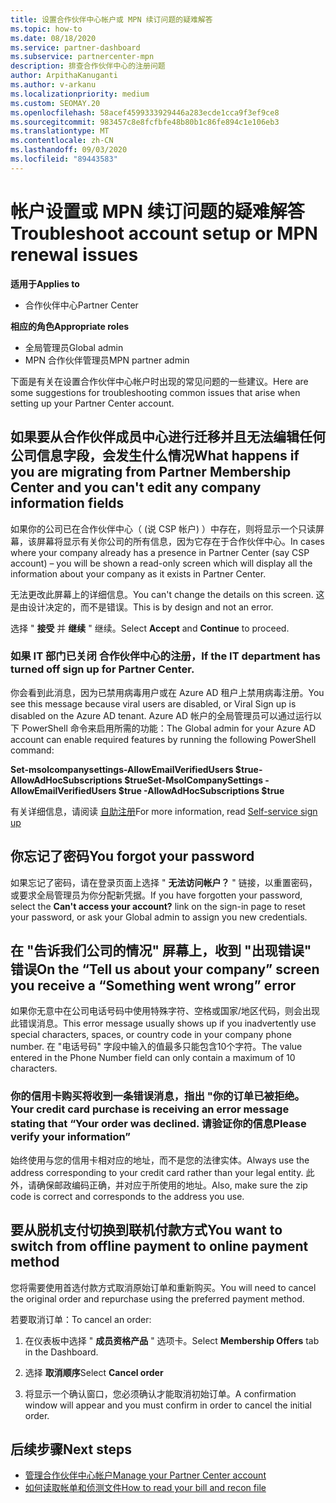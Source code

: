 ```yaml
---
title: 设置合作伙伴中心帐户或 MPN 续订问题的疑难解答
ms.topic: how-to
ms.date: 08/18/2020
ms.service: partner-dashboard
ms.subservice: partnercenter-mpn
description: 排查合作伙伴中心的注册问题
author: ArpithaKanuganti
ms.author: v-arkanu
ms.localizationpriority: medium
ms.custom: SEOMAY.20
ms.openlocfilehash: 58acef4599333929446a283ecde1cca9f3ef9ce8
ms.sourcegitcommit: 983457c8e8fcfbfe48b80b1c86fe894c1e106eb3
ms.translationtype: MT
ms.contentlocale: zh-CN
ms.lasthandoff: 09/03/2020
ms.locfileid: "89443583"
---
```

# <a name="troubleshoot-account-setup-or-mpn-renewal-issues"></a><span data-ttu-id="f1273-103">帐户设置或 MPN 续订问题的疑难解答</span><span class="sxs-lookup"><span data-stu-id="f1273-103">Troubleshoot account setup or MPN renewal issues</span></span>

<span data-ttu-id="f1273-104">**适用于**</span><span class="sxs-lookup"><span data-stu-id="f1273-104">**Applies to**</span></span>

- <span data-ttu-id="f1273-105">合作伙伴中心</span><span class="sxs-lookup"><span data-stu-id="f1273-105">Partner Center</span></span>
 
<span data-ttu-id="f1273-106">**相应的角色**</span><span class="sxs-lookup"><span data-stu-id="f1273-106">**Appropriate roles**</span></span>

- <span data-ttu-id="f1273-107">全局管理员</span><span class="sxs-lookup"><span data-stu-id="f1273-107">Global admin</span></span>
- <span data-ttu-id="f1273-108">MPN 合作伙伴管理员</span><span class="sxs-lookup"><span data-stu-id="f1273-108">MPN partner admin</span></span> 
 
<span data-ttu-id="f1273-109">下面是有关在设置合作伙伴中心帐户时出现的常见问题的一些建议。</span><span class="sxs-lookup"><span data-stu-id="f1273-109">Here are some suggestions for troubleshooting common issues that arise when setting up your Partner Center account.</span></span>

## <a name="what-happens-if-you-are-migrating-from-partner-membership-center-and-you-cant-edit-any-company-information-fields"></a><span data-ttu-id="f1273-110">如果要从合作伙伴成员中心进行迁移并且无法编辑任何公司信息字段，会发生什么情况</span><span class="sxs-lookup"><span data-stu-id="f1273-110">What happens if you are migrating from Partner Membership Center and you can't edit any company information fields</span></span>

<span data-ttu-id="f1273-111">如果你的公司已在合作伙伴中心（ (说 CSP 帐户) ）中存在，则将显示一个只读屏幕，该屏幕将显示有关你公司的所有信息，因为它存在于合作伙伴中心。</span><span class="sxs-lookup"><span data-stu-id="f1273-111">In cases where your company already has a presence in Partner Center (say CSP account) – you will be shown a read-only screen which will display all the information about your company as it exists in Partner Center.</span></span>

<span data-ttu-id="f1273-112">无法更改此屏幕上的详细信息。</span><span class="sxs-lookup"><span data-stu-id="f1273-112">You can't change the details on this screen.</span></span> <span data-ttu-id="f1273-113">这是由设计决定的，而不是错误。</span><span class="sxs-lookup"><span data-stu-id="f1273-113">This is by design and not an error.</span></span>

<span data-ttu-id="f1273-114">选择 " **接受** 并 **继续** " 继续。</span><span class="sxs-lookup"><span data-stu-id="f1273-114">Select **Accept** and **Continue** to proceed.</span></span>


### <a name="if-the-it-department-has-turned-off-sign-up-for-partner-center"></a><span data-ttu-id="f1273-115">如果 IT 部门已关闭 **合作伙伴中心的注册**，</span><span class="sxs-lookup"><span data-stu-id="f1273-115">If the IT department has turned off **sign up for Partner Center**.</span></span>


<span data-ttu-id="f1273-116">你会看到此消息，因为已禁用病毒用户或在 Azure AD 租户上禁用病毒注册。</span><span class="sxs-lookup"><span data-stu-id="f1273-116">You see this message because viral users are disabled, or Viral Sign up is disabled on the Azure AD tenant.</span></span> <span data-ttu-id="f1273-117">Azure AD 帐户的全局管理员可以通过运行以下 PowerShell 命令来启用所需的功能：</span><span class="sxs-lookup"><span data-stu-id="f1273-117">The Global admin for your Azure AD account can enable required features by running the following PowerShell command:</span></span>

<span data-ttu-id="f1273-118">**Set-msolcompanysettings-AllowEmailVerifiedUsers $true-AllowAdHocSubscriptions $true**</span><span class="sxs-lookup"><span data-stu-id="f1273-118">**Set-MsolCompanySettings -AllowEmailVerifiedUsers $true -AllowAdHocSubscriptions $true**</span></span>

<span data-ttu-id="f1273-119">有关详细信息，请阅读 [自助注册](https://docs.microsoft.com/azure/active-directory/users-groups-roles/directory-self-service-signup)</span><span class="sxs-lookup"><span data-stu-id="f1273-119">For more information, read [Self-service sign up](https://docs.microsoft.com/azure/active-directory/users-groups-roles/directory-self-service-signup)</span></span>

## <a name="you-forgot-your-password"></a><span data-ttu-id="f1273-120">你忘记了密码</span><span class="sxs-lookup"><span data-stu-id="f1273-120">You forgot your password</span></span>

<span data-ttu-id="f1273-121">如果忘记了密码，请在登录页面上选择 " **无法访问帐户？** " 链接，以重置密码，或要求全局管理员为你分配新凭据。</span><span class="sxs-lookup"><span data-stu-id="f1273-121">If you have forgotten your password, select the **Can't access your account?** link on the sign-in page to reset your password, or ask your Global admin to assign you new credentials.</span></span>

## <a name="on-the-tell-us-about-your-company-screen-you-receive-a-something-went-wrong-error"></a><span data-ttu-id="f1273-122">在 "告诉我们公司的情况" 屏幕上，收到 "出现错误" 错误</span><span class="sxs-lookup"><span data-stu-id="f1273-122">On the “Tell us about your company” screen you receive a “Something went wrong” error</span></span>

<span data-ttu-id="f1273-123">如果你无意中在公司电话号码中使用特殊字符、空格或国家/地区代码，则会出现此错误消息。</span><span class="sxs-lookup"><span data-stu-id="f1273-123">This error message usually shows up if you inadvertently use special characters, spaces, or country code in your company phone number.</span></span> <span data-ttu-id="f1273-124">在 "电话号码" 字段中输入的值最多只能包含10个字符。</span><span class="sxs-lookup"><span data-stu-id="f1273-124">The value entered in the Phone Number field can only contain a maximum of 10 characters.</span></span>


### <a name="your-credit-card-purchase-is-receiving-an-error-message-stating-that-your-order-was-declined-please-verify-your-information"></a><span data-ttu-id="f1273-125">你的信用卡购买将收到一条错误消息，指出 "你的订单已被拒绝。</span><span class="sxs-lookup"><span data-stu-id="f1273-125">Your credit card purchase is receiving an error message stating that “Your order was declined.</span></span> <span data-ttu-id="f1273-126">请验证你的信息</span><span class="sxs-lookup"><span data-stu-id="f1273-126">Please verify your information”</span></span>


<span data-ttu-id="f1273-127">始终使用与您的信用卡相对应的地址，而不是您的法律实体。</span><span class="sxs-lookup"><span data-stu-id="f1273-127">Always use the address corresponding to your credit card rather than your legal entity.</span></span> <span data-ttu-id="f1273-128">此外，请确保邮政编码正确，并对应于所使用的地址。</span><span class="sxs-lookup"><span data-stu-id="f1273-128">Also, make sure the zip code is correct and corresponds to the address you use.</span></span>

## <a name="you-want-to-switch-from-offline-payment-to-online-payment-method"></a><span data-ttu-id="f1273-129">要从脱机支付切换到联机付款方式</span><span class="sxs-lookup"><span data-stu-id="f1273-129">You want to switch from offline payment to online payment method</span></span> 

<span data-ttu-id="f1273-130">您将需要使用首选付款方式取消原始订单和重新购买。</span><span class="sxs-lookup"><span data-stu-id="f1273-130">You will need to cancel the original order and repurchase using the preferred payment method.</span></span>

<span data-ttu-id="f1273-131">若要取消订单：</span><span class="sxs-lookup"><span data-stu-id="f1273-131">To cancel an order:</span></span>

1. <span data-ttu-id="f1273-132">在仪表板中选择 " **成员资格产品** " 选项卡。</span><span class="sxs-lookup"><span data-stu-id="f1273-132">Select **Membership Offers** tab in the Dashboard.</span></span>

2. <span data-ttu-id="f1273-133">选择 **取消顺序**</span><span class="sxs-lookup"><span data-stu-id="f1273-133">Select **Cancel order**</span></span>

3. <span data-ttu-id="f1273-134">将显示一个确认窗口，您必须确认才能取消初始订单。</span><span class="sxs-lookup"><span data-stu-id="f1273-134">A confirmation window will appear and you must confirm in order to cancel the initial order.</span></span>

## <a name="next-steps"></a><span data-ttu-id="f1273-135">后续步骤</span><span class="sxs-lookup"><span data-stu-id="f1273-135">Next steps</span></span>

- [<span data-ttu-id="f1273-136">管理合作伙伴中心帐户</span><span class="sxs-lookup"><span data-stu-id="f1273-136">Manage your Partner Center account</span></span>](partner-center-account-setup.md)
- [<span data-ttu-id="f1273-137">如何读取帐单和侦测文件</span><span class="sxs-lookup"><span data-stu-id="f1273-137">How to read your bill and recon file</span></span>](read-your-bill.md)